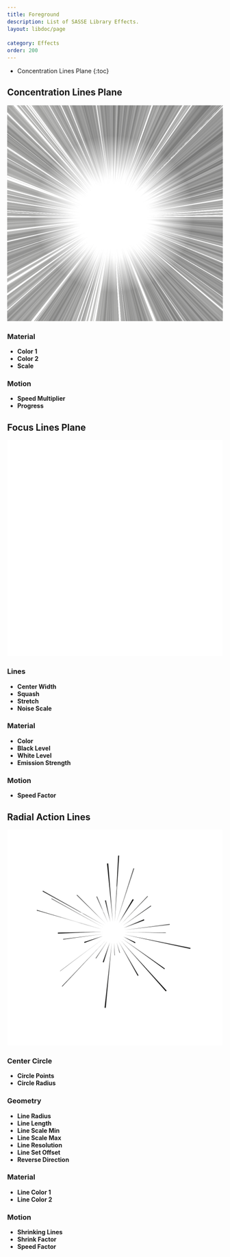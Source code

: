 ```yaml
---
title: Foreground
description: List of SASSE Library Effects.
layout: libdoc/page

category: Effects
order: 200
---
```

- Concentration Lines Plane
{:toc}

## Concentration Lines Plane
![Concentration Lines Plane](/assets/Effects/Foreground/Concentration_Lines_Plane_Preview.png)
### Material
- **Color 1**
- **Color 2**
- **Scale**

### Motion
- **Speed Multiplier**
- **Progress**

## Focus Lines Plane
![Focus Lines Plane](/assets/Effects/Foreground/Focus_Lines_Plane_Preview.png)
### Lines
- **Center Width**
- **Squash**
- **Stretch**
- **Noise Scale**

### Material
- **Color**
- **Black Level**
- **White Level**
- **Emission Strength**

### Motion
- **Speed Factor**

## Radial Action Lines
![Radial Action Lines](/assets/Effects/Foreground/Radial_Action_Lines_Preview.png)
### Center Circle
- **Circle Points**
- **Circle Radius**

### Geometry
- **Line Radius**
- **Line Length**
- **Line Scale Min**
- **Line Scale Max**
- **Line Resolution**
- **Line Set Offset**
- **Reverse Direction**

### Material
- **Line Color 1**
- **Line Color 2**

### Motion
- **Shrinking Lines**
- **Shrink Factor**
- **Speed Factor**
